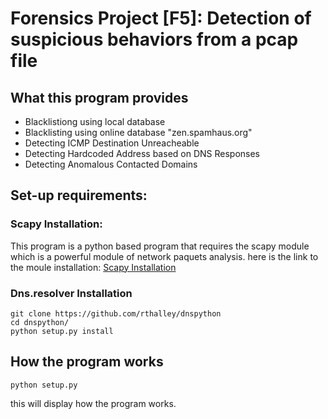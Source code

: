# Forensics Project [F5]: Detection of suspicious behaviors from a pcap file


## What this program provides

* Blacklistiong using local database
* Blacklisting using online database "zen.spamhaus.org"
* Detecting ICMP Destination Unreacheable
* Detecting Hardcoded Address based on DNS Responses
* Detecting Anomalous Contacted Domains

## Set-up requirements:

### Scapy Installation:
This program is a python based program that requires the scapy module which is a powerful module of network paquets analysis.
here is the link to the moule installation:
[Scapy Installation](https://scapy.readthedocs.io/en/latest/installation.html)

### Dns.resolver Installation
```
git clone https://github.com/rthalley/dnspython
cd dnspython/
python setup.py install

```
## How the program works
```
python setup.py

```
this will display how the program works.

